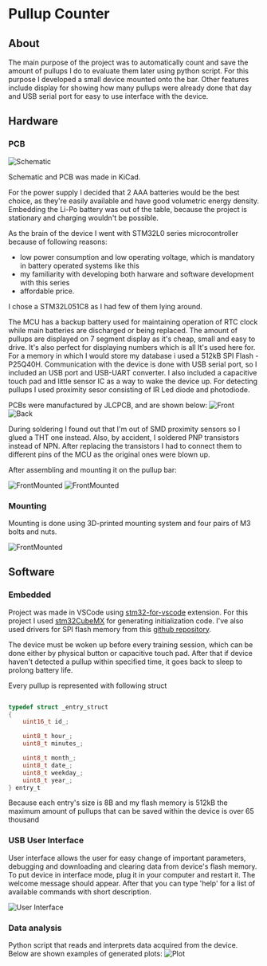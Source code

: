 
# Pullup Counter

## About

The main purpose of the project was to automatically count and save the amount of pullups I do to evaluate them later using python script. For this purpose I developed a small device mounted onto the bar. Other features include display for showing how many pullups were already done that day and USB serial port for easy to use interface with the device.

## Hardware

### PCB

![Schematic](pullup_counter_readme/schematic.svg)

Schematic and PCB was made in KiCad.

For the power supply I decided that 2 AAA batteries would be the best choice, as they're easily available and have good volumetric energy density. Embedding the Li-Po battery was out of the table, because the project is stationary and charging wouldn't be possible.

As the brain of the device I went with STM32L0 series microcontroller because of following reasons:

- low power consumption and low operating voltage, which is mandatory in battery operated systems like this
- my familiarity with developing both harware and software development with this series
- affordable price.

I chose a STM32L051C8 as I had few of them lying around.

The MCU has a backup battery used for maintaining operation of RTC clock while main batteries are discharged or being replaced. The amount of pullups are displayed on 7 segment display as it's cheap, small and easy to drive. It's also perfect for displaying numbers which is all It's used here for. For a memory in which I would store my database i used a 512kB SPI Flash - P25Q40H. Communication with the device is done with USB serial port, so I included an USB port and USB-UART converter. I also included a capacitive touch pad and little sensor IC as a way to wake the device up. For detecting pullups I used proximity sesor consisting of IR Led diode and photodiode.

PCBs were manufactured by JLCPCB, and are shown below:
![Front](pullup_counter_readme/BoardFront.jpg)
![Back](pullup_counter_readme/BoardBack.jpg)

During soldering I found out that I'm out of SMD proximity sensors so I glued a THT one instead. Also, by accident, I soldered PNP transistors instead of NPN. After replacing the transistors I had to connect them to different pins of the MCU as the original ones were blown up.

After assembling and mounting it on the pullup bar:

![FrontMounted](pullup_counter_readme/MountedFront.jpg)
![FrontMounted](pullup_counter_readme/MountedBack.jpg)

### Mounting

Mounting is done using 3D-printed mounting system and four pairs of M3 bolts and nuts.

![FrontMounted](pullup_counter_readme/mountingSystem.jpg)

## Software

### Embedded

Project was made in VSCode using [stm32-for-vscode](https://github.com/bmd-studio/stm32-for-vscode) extension. For this project I used [stm32CubeMX](https://www.st.com/en/development-tools/stm32cubemx.html) for generating initialization code. I've also used drivers for SPI flash memory from this [github repository](https://github.com/nimaltd/w25qxx).

The device must be woken up before every training session, which can be done either by physical button or capacitive touch pad. After that if device haven't detected a pullup within specified time, it goes back to sleep to prolong battery life.

Every pullup is represented with following struct

```C

typedef struct _entry_struct
{
    uint16_t id_;

    uint8_t hour_;
    uint8_t minutes_;

    uint8_t month_;
    uint8_t date_;
    uint8_t weekday_;
    uint8_t year_;
} entry_t

```

Because each entry's size is 8B and my flash memory is 512kB the maximum amount of pullups that can be saved within the device is over 65 thousand

### USB User Interface

User interface allows the user for easy change of important parameters, debugging and downloading and  clearing data from device's flash memory. To put device in interface mode, plug it in your computer and restart it. The welcome message should appear. After that you can type 'help' for a list of available commands with short description.

![User Interface](pullup_counter_readme/UserInterface0.png)

### Data analysis

Python script that reads and interprets data acquired from the device. Below are shown examples of generated plots:
![Plot](pullup_counter_readme/PullupDistributionDuringDay.png)
